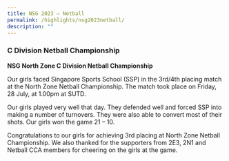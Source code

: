 ```yaml
---
title: NSG 2023 – Netball
permalink: /highlights/nsg2023netball/
description: ""
---
```

### **C Division Netball Championship**



**NSG North Zone C Division Netball Championship** 

Our girls faced Singapore Sports School (SSP) in the 3rd/4th placing match at the North Zone Netball Championship. The match took place on Friday, 28 July, at 1.00pm at SUTD. 

Our girls played very well that day. They defended well and forced SSP into making a number of turnovers. They were also able to convert most of their shots. Our girls won the game 21 – 10. 

Congratulations to our girls for achieving 3rd placing at North Zone Netball Championship. We also thanked for the supporters from 2E3, 2N1 and Netball CCA members for cheering on the girls at the game. 